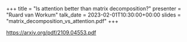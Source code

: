 +++
title = "Is attention better than matrix decomposition?"
presenter = "Ruard van Workum"
talk_date = 2023-02-01T10:30:00+00:00
slides = "matrix_decomposition_vs_attention.pdf"
+++

<https://arxiv.org/pdf/2109.04553.pdf>